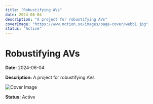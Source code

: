 ```yaml
---
title: "Robustifying AVs"
date: 2024-06-04
description: "A project for robustifying AVs"
coverImage: "https://www.notion.so/images/page-cover/webb1.jpg"
status: "Active"
---
```


# Robustifying AVs

**Date:** 2024-06-04

**Description:** A project for robustifying AVs

![Cover Image](https://www.notion.so/images/page-cover/webb1.jpg)

**Status:** Active
